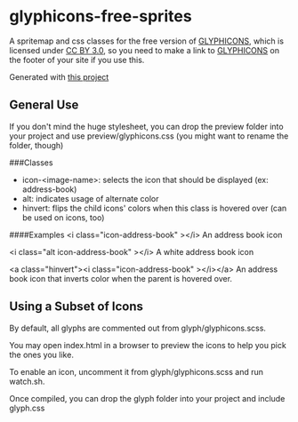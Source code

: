 glyphicons-free-sprites
=======================

A spritemap and css classes for the free version of [GLYPHICONS](http://glyphicons.com/), which
is licensed under [CC BY 3.0](https://creativecommons.org/licenses/by/3.0/), so you need to 
make a link to [GLYPHICONS](http://glyphicons.com/) on the footer of your site if you use this.

Generated with [this project](https://github.com/justinbangerter/glyphicons-sprite-generator)

General Use
-----------

If you don't mind the huge stylesheet, you can drop the preview folder into your project
and use preview/glyphicons.css (you might want to rename the folder, though)

###Classes

* icon-&lt;image-name>: selects the icon that should be displayed (ex: address-book)
* alt: indicates usage of alternate color
* hinvert: flips the child icons' colors when this class is hovered over (can be used on icons, too)

####Examples
&lt;i class="icon-address-book" >&lt;/i>      An address book icon

&lt;i class="alt icon-address-book" >&lt;/i>  A white address book icon

&lt;a class="hinvert">&lt;i class="icon-address-book" >&lt;/i>&lt;/a>
An address book icon that inverts color when the parent is hovered over.

Using a Subset of Icons
-----------------------

By default, all glyphs are commented out from glyph/glyphicons.scss.

You may open index.html in a browser to preview the icons to help you pick the ones you like.

To enable an icon, uncomment it from glyph/glyphicons.scss and run watch.sh.

Once compiled, you can drop the glyph folder into your project and include glyph.css
